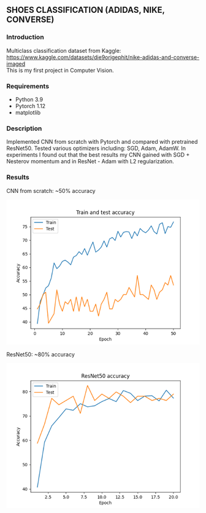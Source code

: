 ## SHOES CLASSIFICATION (ADIDAS, NIKE, CONVERSE)
### Introduction
Multiclass classification dataset from Kaggle:
https://www.kaggle.com/datasets/die9origephit/nike-adidas-and-converse-imaged <br />
This is my first project in Computer Vision.

### Requirements
* Python 3.9
* Pytorch 1.12
* matplotlib

### Description
Implemented CNN from scratch with Pytorch and compared with pretrained ResNet50.
Tested various optimizers including: SGD, Adam, AdamW.
In experiments I found out that  the best results my CNN gained with SGD + Nesterov momentum and in ResNet - Adam with L2 regularization.

### Results
CNN from scratch: ~50% accuracy <br />

![CNN](plots/cnn_acc.png)

ResNet50: ~80% accuracy <br />

![ResNet50](plots/ResNet50_acc.png)
